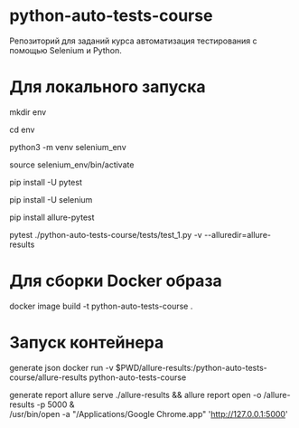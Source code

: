 # python-auto-tests-course
Репозиторий для заданий курса автоматизация тестирования с помощью Selenium и Python.

# Для локального запуска

mkdir env

cd env

python3 -m venv selenium_env

source selenium_env/bin/activate

pip install -U pytest

pip install -U selenium

pip install allure-pytest

pytest ./python-auto-tests-course/tests/test_1.py -v --alluredir=allure-results


# Для сборки Docker образа

docker image build -t python-auto-tests-course .


# Запуск контейнера 

generate json 
docker run -v $PWD/allure-results:/python-auto-tests-course/allure-results python-auto-tests-course 

generate report
allure serve ./allure-results && allure report open -o /allure-results -p 5000 & \
    /usr/bin/open -a "/Applications/Google Chrome.app" 'http://127.0.0.1:5000'


